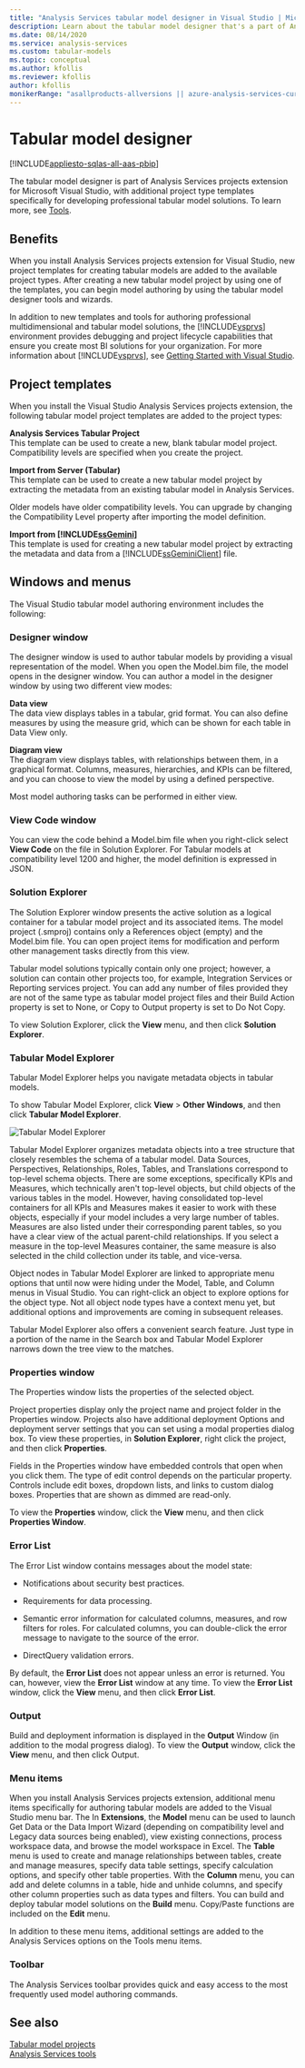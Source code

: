 ```yaml
---
title: "Analysis Services tabular model designer in Visual Studio | Microsoft Docs"
description: Learn about the tabular model designer that's a part of Analysis Services projects extension for Microsoft Visual Studio.
ms.date: 08/14/2020
ms.service: analysis-services
ms.custom: tabular-models
ms.topic: conceptual
ms.author: kfollis
ms.reviewer: kfollis
author: kfollis
monikerRange: "asallproducts-allversions || azure-analysis-services-current || power-bi-premium-current || >= sql-analysis-services-2016"
---
```

# Tabular model designer

[!INCLUDE[appliesto-sqlas-all-aas-pbip](../includes/appliesto-sqlas-all-aas-pbip.md)]

The tabular model designer is part of Analysis Services projects extension for Microsoft Visual Studio, with additional project type templates specifically for developing professional tabular model solutions. To learn more, see [Tools](../tools-and-applications-used-in-analysis-services.md).
  
## Benefits  

 When you install Analysis Services projects extension for Visual Studio, new project templates for creating tabular models are added to the available project types. After creating a new tabular model project by using one of the templates, you can begin model authoring by using the tabular model designer tools and wizards.  
  
 In addition to new templates and tools for authoring professional multidimensional and tabular model solutions, the [!INCLUDE[vsprvs](../includes/vsprvs-md.md)] environment provides debugging and project lifecycle capabilities that ensure you create most BI solutions for your organization. For more information about [!INCLUDE[vsprvs](../includes/vsprvs-md.md)], see [Getting Started with Visual Studio](/previous-versions/visualstudio/visual-studio-2015/ide/get-started-developing-with-visual-studio).  
  
## Project templates  

 When you install the Visual Studio Analysis Services projects extension, the following tabular model project templates are added to the project types:  
  
 **Analysis Services Tabular Project**  
 This template can be used to create a new, blank tabular model project. Compatibility levels are specified when you create the project.
  
 **Import from Server (Tabular)**  
 This template can be used to create a new tabular model project by extracting the metadata from an existing tabular model in Analysis Services.  
  
 Older models have older compatibility levels. You can upgrade by changing the Compatibility Level property after importing the model definition.  
  
 **Import from [!INCLUDE[ssGemini](../includes/ssgemini-md.md)]**  
 This template is used for creating a new tabular model project by extracting the metadata and data from a [!INCLUDE[ssGeminiClient](../includes/ssgeminiclient-md.md)] file.  
  
## Windows and menus  

 The Visual Studio tabular model authoring environment includes the following:  
  
### Designer window  

 The designer window is used to author tabular models by providing a visual representation of the model. When you open the Model.bim file, the model opens in the designer window. You can author a model in the designer window by using two different view modes:  
  
 **Data view**  
 The data view displays tables in a tabular, grid format. You can also define measures by using the measure grid, which can be shown for each table in Data View only.  
  
 **Diagram view**  
 The diagram view displays tables, with relationships between them, in a graphical format. Columns, measures, hierarchies, and KPIs can be filtered, and you can choose to view the model by using a defined perspective.  
  
 Most model authoring tasks can be performed in either view.  
  
### View Code window  

 You can view the code behind a Model.bim file when you right-click select **View Code** on the file in Solution Explorer. For Tabular models at compatibility level 1200 and higher, the model definition is expressed in JSON.  
  
### Solution Explorer  

 The Solution Explorer window presents the active solution as a logical container for a tabular model project and its associated items. The model project (.smproj) contains only a References object (empty) and the Model.bim file. You can open project items for modification and perform other management tasks directly from this view.
  
 Tabular model solutions typically contain only one project; however, a solution can contain other projects too, for example, Integration Services or Reporting services project. You can add any number of files provided they are not of the same type as tabular model project files and their Build Action property is set to None, or Copy to Output property is set to Do Not Copy.  
  
 To view Solution Explorer, click the **View** menu, and then click **Solution Explorer**.  

### Tabular Model Explorer

  Tabular Model Explorer helps you navigate metadata objects in tabular models.

 To show Tabular Model Explorer, click **View** > **Other Windows**, and then click **Tabular Model Explorer**.

  ![Tabular Model Explorer](../../analysis-services/tabular-models/media/tabular-model-explorer.png)
  
 Tabular Model Explorer organizes metadata objects into a tree structure that closely resembles the schema of a tabular model. Data Sources, Perspectives, Relationships, Roles, Tables, and Translations correspond to top-level schema objects. There are some exceptions, specifically KPIs and Measures, which technically aren't top-level objects, but child objects of the various tables in the model. However, having consolidated top-level containers for all KPIs and Measures makes it easier to work with these objects, especially if your model includes a very large number of tables. Measures are also listed under their corresponding parent tables, so you have a clear view of the actual parent-child relationships. If you select a measure in the top-level Measures container, the same measure is also selected in the child collection under its table, and vice-versa.  

 Object nodes in Tabular Model Explorer are linked to appropriate menu options that until now were hiding under the Model, Table, and Column menus in Visual Studio. You can right-click an object to explore options for the object type. Not all object node types have a context menu yet, but additional options and improvements are coming in subsequent releases.

 Tabular Model Explorer also offers a convenient search feature. Just type in a portion of the name in the Search box and Tabular Model Explorer narrows down the tree view to the matches.
  
### Properties window  

 The Properties window lists the properties of the selected object. 
  
 Project properties display only the project name and project folder in the Properties window. Projects also have additional deployment Options and deployment server settings that you can set using a modal properties dialog box. To view these properties, in **Solution Explorer**, right click the project, and then click **Properties**.  
  
 Fields in the Properties window have embedded controls that open when you click them. The type of edit control depends on the particular property. Controls include edit boxes, dropdown lists, and links to custom dialog boxes. Properties that are shown as dimmed are read-only.  
  
 To view the **Properties** window, click the **View** menu, and then click **Properties Window**.  
  
### Error List  

 The Error List window contains messages about the model state:  
  
- Notifications about security best practices.  
  
- Requirements for data processing.  
  
- Semantic error information for calculated columns, measures, and row filters for roles. For calculated columns, you can double-click the error message to navigate to the source of the error.  
  
- DirectQuery validation errors.  
  
 By default, the **Error List** does not appear unless an error is returned. You can, however, view the **Error List** window at any time. To view the **Error List** window, click the **View** menu, and then click **Error List**.  
  
### Output  

 Build and deployment information is displayed in the **Output** Window (in addition to the modal progress dialog). To view the **Output** window, click the **View** menu, and then click Output.  
  
### Menu items  

 When you install Analysis Services projects extension, additional menu items specifically for authoring tabular models are added to the Visual Studio menu bar. The In **Extensions**, the **Model** menu can be used to launch Get Data or the Data Import Wizard (depending on compatibility level and Legacy data sources being enabled), view existing connections, process workspace data, and browse the model workspace in Excel. The **Table** menu is used to create and manage relationships between tables, create and manage measures, specify data table settings, specify calculation options, and specify other table properties. With the **Column** menu, you can add and delete columns in a table, hide and unhide columns, and specify other column properties such as data types and filters. You can build and deploy tabular model solutions on the **Build** menu. Copy/Paste functions are included on the **Edit** menu.  
  
 In addition to these menu items, additional settings are added to the Analysis Services options on the Tools menu items.  
  
### Toolbar  

 The Analysis Services toolbar provides quick and easy access to the most frequently used model authoring commands.  

## See also  

[Tabular model projects]()  
[Analysis Services tools](../tools-and-applications-used-in-analysis-services.md)